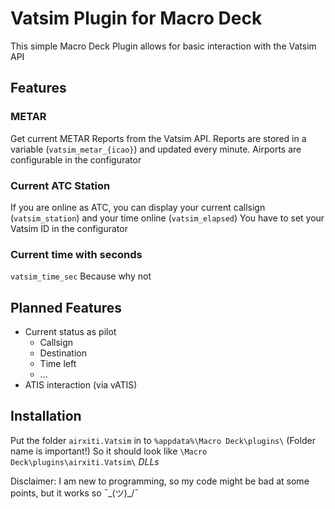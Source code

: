 # Vatsim Plugin for Macro Deck
This simple Macro Deck Plugin allows for basic interaction with the Vatsim API

## Features
### METAR
Get current METAR Reports from the Vatsim API.
Reports are stored in a variable (`vatsim_metar_{icao}`) and updated every minute.
Airports are configurable in the configurator

### Current ATC Station
If you are online as ATC, you can display your current callsign (`vatsim_station`) and your time online (`vatsim_elapsed`)
You have to set your Vatsim ID in the configurator

### Current time with seconds
`vatsim_time_sec`
Because why not

## Planned Features
- Current status as pilot
  - Callsign
  - Destination
  - Time left
  - ...
- ATIS interaction (via vATIS)

## Installation
Put the folder `airxiti.Vatsim` in to `%appdata%\Macro Deck\plugins\` (Folder name is important!)
So it should look like `\Macro Deck\plugins\airxiti.Vatsim\` *DLLs*

Disclaimer: I am new to programming, so my code might be bad at some points, but it works so ¯\_(ツ)_/¯
